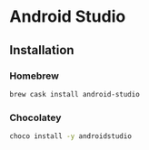 # Android Studio

## Installation

### Homebrew

```sh
brew cask install android-studio
```

### Chocolatey

```sh
choco install -y androidstudio
```
